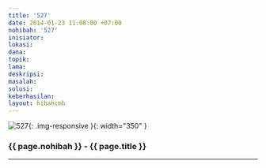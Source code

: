 ```yaml
---
title: '527'
date: 2014-01-23 11:08:00 +07:00
nohibah: '527'
inisiator: 
lokasi: 
dana: 
topik: 
lama: 
deskripsi: 
masalah: 
solusi: 
keberhasilan: 
layout: hibahcmb
---
```


![527](/static/img/hibahcmb/527.png){: .img-responsive }{: width="350" }

### {{ page.nohibah }} - {{ page.title }}

---
